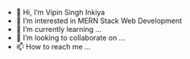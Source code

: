 - 👋 Hi, I’m Vipin Singh Inkiya
- 👀 I’m interested in MERN Stack Web Development
- 🌱 I’m currently learning ...
- 💞️ I’m looking to collaborate on ...
- 📫 How to reach me ...

<!---
vipinnation/vipinnation is a ✨ special ✨ repository because its `README.md` (this file) appears on your GitHub profile.
You can click the Preview link to take a look at your changes.
--->
